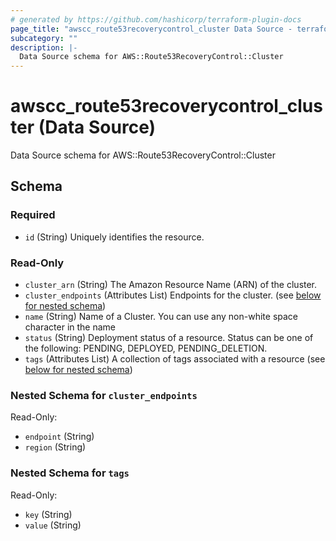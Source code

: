 ```yaml
---
# generated by https://github.com/hashicorp/terraform-plugin-docs
page_title: "awscc_route53recoverycontrol_cluster Data Source - terraform-provider-awscc"
subcategory: ""
description: |-
  Data Source schema for AWS::Route53RecoveryControl::Cluster
---
```


# awscc_route53recoverycontrol_cluster (Data Source)

Data Source schema for AWS::Route53RecoveryControl::Cluster



<!-- schema generated by tfplugindocs -->
## Schema

### Required

- `id` (String) Uniquely identifies the resource.

### Read-Only

- `cluster_arn` (String) The Amazon Resource Name (ARN) of the cluster.
- `cluster_endpoints` (Attributes List) Endpoints for the cluster. (see [below for nested schema](#nestedatt--cluster_endpoints))
- `name` (String) Name of a Cluster. You can use any non-white space character in the name
- `status` (String) Deployment status of a resource. Status can be one of the following: PENDING, DEPLOYED, PENDING_DELETION.
- `tags` (Attributes List) A collection of tags associated with a resource (see [below for nested schema](#nestedatt--tags))

<a id="nestedatt--cluster_endpoints"></a>
### Nested Schema for `cluster_endpoints`

Read-Only:

- `endpoint` (String)
- `region` (String)


<a id="nestedatt--tags"></a>
### Nested Schema for `tags`

Read-Only:

- `key` (String)
- `value` (String)
